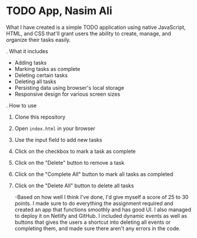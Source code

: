 # TODO App, Nasim Ali

What I have created is a simple TODO application using native JavaScript, HTML, and CSS that'll grant users the ability to create, manage, and organize their tasks easily.

. What it includes

- Adding tasks
- Marking tasks as complete
- Deleting certain tasks
- Deleting all tasks
- Persisting data using browser's local storage
- Responsive design for various screen sizes

. How to use

1. Clone this repository
2. Open `index.html` in your browser
3. Use the input field to add new tasks
4. Click on the checkbox to mark a task as complete
5. Click on the "Delete" button to remove a task
6. Click on the "Complete All" button to mark all tasks as completed
7. Click on the "Delete All" button to delete all tasks

   -Based on how well I think I've done, I'd give myself a score of 25 to 30 points. I made sure to do everything the assignment required and created an app that functions smoothly and has good UI. I also managed to deploy it on Netlify and GitHub. I included dynamic events as well as buttons that gives the users a shortcut into deleting all events or completing them, and made sure there aren't any errors in the code.
